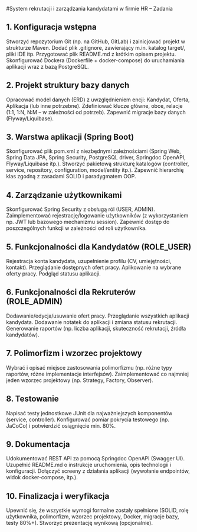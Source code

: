 #System rekrutacji i zarządzania kandydatami w firmie HR – Zadania

## 1. Konfiguracja wstępna
 Stworzyć repozytorium Git (np. na GitHub, GitLab) i zainicjować projekt w strukturze Maven.
 Dodać plik .gitignore, zawierający m.in. katalog target/, pliki IDE itp.
 Przygotować plik README.md z krótkim opisem projektu.
 Skonfigurować Dockera (Dockerfile + docker-compose) do uruchamiania aplikacji wraz z bazą PostgreSQL.

## 2. Projekt struktury bazy danych
 Opracować model danych (ERD) z uwzględnieniem encji: Kandydat, Oferta, Aplikacja (lub inne potrzebne).
 Zdefiniować klucze główne, obce, relacje (1:1, 1:N, N:M – w zależności od potrzeb).
 Zapewnić migracje bazy danych (Flyway/Liquibase).

## 3. Warstwa aplikacji (Spring Boot)
 Skonfigurować plik pom.xml z niezbędnymi zależnościami (Spring Web, Spring Data JPA, Spring Security, PostgreSQL driver, Springdoc OpenAPI, Flyway/Liquibase itp.).
 Stworzyć pakietową strukturę katalogów (controller, service, repository, configuration, model/entity itp.).
 Zapewnić hierarchię klas zgodną z zasadami SOLID i paradygmatem OOP.

## 4. Zarządzanie użytkownikami
 Skonfigurować Spring Security z obsługą ról (USER, ADMIN).
 Zaimplementować rejestrację/logowanie użytkowników (z wykorzystaniem np. JWT lub bazowego mechanizmu session).
 Zapewnić dostęp do poszczególnych funkcji w zależności od roli użytkownika.

## 5. Funkcjonalności dla Kandydatów (ROLE_USER)
 Rejestracja konta kandydata, uzupełnienie profilu (CV, umiejętności, kontakt).
 Przeglądanie dostępnych ofert pracy.
 Aplikowanie na wybrane oferty pracy.
 Podgląd statusu aplikacji.

## 6. Funkcjonalności dla Rekruterów (ROLE_ADMIN)
 Dodawanie/edycja/usuwanie ofert pracy.
 Przeglądanie wszystkich aplikacji kandydata.
 Dodawanie notatek do aplikacji i zmiana statusu rekrutacji.
 Generowanie raportów (np. liczba aplikacji, skuteczność rekrutacji, źródła kandydatów).

## 7. Polimorfizm i wzorzec projektowy
 Wybrać i opisać miejsce zastosowania polimorfizmu (np. różne typy raportów, różne implementacje interfejsów).
 Zaimplementować co najmniej jeden wzorzec projektowy (np. Strategy, Factory, Observer).

## 8. Testowanie
 Napisać testy jednostkowe JUnit dla najważniejszych komponentów (service, controller).
 Konfigurować pomiar pokrycia testowego (np. JaCoCo) i potwierdzić osiągnięcie min. 80%.

## 9. Dokumentacja
 Udokumentować REST API za pomocą Springdoc OpenAPI (Swagger UI).
 Uzupełnić README.md o instrukcje uruchomienia, opis technologii i konfiguracji.
 Dołączyć screeny z działania aplikacji (wywołanie endpointów, widok docker-compose, itp.).

## 10. Finalizacja i weryfikacja
 Upewnić się, że wszystkie wymogi formalne zostały spełnione (SOLID, rolę użytkownika, polimorfizm, wzorzec projektowy, Docker, migracje bazy, testy 80%+).
 Stworzyć prezentację wynikową (opcjonalnie).